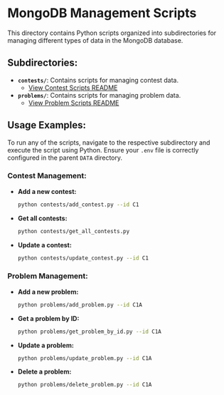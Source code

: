 # MongoDB Management Scripts

This directory contains Python scripts organized into subdirectories for managing different types of data in the MongoDB database.

## Subdirectories:

-   **`contests/`**: Contains scripts for managing contest data.
    -   [View Contest Scripts README](./contests/README.md)
-   **`problems/`**: Contains scripts for managing problem data.
    -   [View Problem Scripts README](./problems/README.md)

## Usage Examples:

To run any of the scripts, navigate to the respective subdirectory and execute the script using Python. Ensure your `.env` file is correctly configured in the parent `DATA` directory.

### Contest Management:

-   **Add a new contest:**
    ```bash
    python contests/add_contest.py --id C1
    ```
-   **Get all contests:**
    ```bash
    python contests/get_all_contests.py
    ```
-   **Update a contest:**
    ```bash
    python contests/update_contest.py --id C1
    ```

### Problem Management:

-   **Add a new problem:**
    ```bash
    python problems/add_problem.py --id C1A
    ```
-   **Get a problem by ID:**
    ```bash
    python problems/get_problem_by_id.py --id C1A
    ```
-   **Update a problem:**
    ```bash
    python problems/update_problem.py --id C1A
    ```
-   **Delete a problem:**
    ```bash
    python problems/delete_problem.py --id C1A
    ```